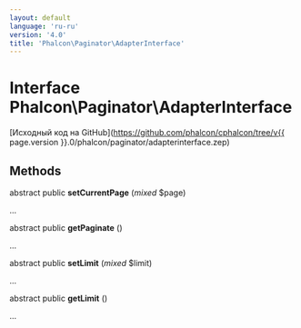 ```yaml
---
layout: default
language: 'ru-ru'
version: '4.0'
title: 'Phalcon\Paginator\AdapterInterface'
---
```


# Interface **Phalcon\Paginator\AdapterInterface**

[Исходный код на GitHub](https://github.com/phalcon/cphalcon/tree/v{{ page.version }}.0/phalcon/paginator/adapterinterface.zep)

## Methods

abstract public **setCurrentPage** (*mixed* $page)

...

abstract public **getPaginate** ()

...

abstract public **setLimit** (*mixed* $limit)

...

abstract public **getLimit** ()

...
